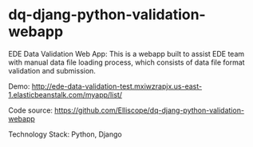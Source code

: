 # dq-djang-python-validation-webapp


EDE Data Validation Web App:
This is a webapp built to assist EDE team with manual data file loading process, which consists of data file format validation and submission.


Demo:  http://ede-data-validation-test.mxiwzrapjx.us-east-1.elasticbeanstalk.com/myapp/list/

Code source:  https://github.com/Elliscope/dq-djang-python-validation-webapp

Technology Stack:  Python, Django





